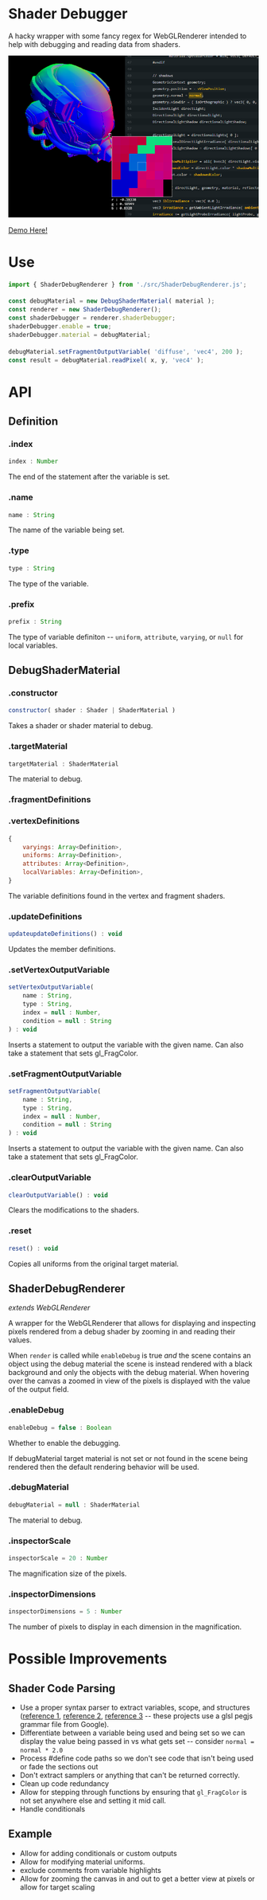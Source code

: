 # Shader Debugger

A hacky wrapper with some fancy regex for WebGLRenderer intended to help with debugging and reading data from shaders.

![](./images/screenshot.png)

[Demo Here!](https://gkjohnson.github.io/threejs-sandbox/shader-debugger/)

# Use

```js
import { ShaderDebugRenderer } from './src/ShaderDebugRenderer.js';

const debugMaterial = new DebugShaderMaterial( material );
const renderer = new ShaderDebugRenderer();
const shaderDebugger = renderer.shaderDebugger;
shaderDebugger.enable = true;
shaderDebugger.material = debugMaterial;

debugMaterial.setFragmentOutputVariable( 'diffuse', 'vec4', 200 );
const result = debugMaterial.readPixel( x, y, 'vec4' );
```

# API

## Definition

### .index

```js
index : Number
```

The end of the statement after the variable is set.

### .name

```js
name : String
```

The name of the variable being set.

### .type

```js
type : String
```

The type of the variable.

### .prefix

```js
prefix : String
```

The type of variable definiton -- `uniform`, `attribute`, `varying`, or `null` for local variables.

## DebugShaderMaterial

### .constructor

```js
constructor( shader : Shader | ShaderMaterial )
```

Takes a shader or shader material to debug.

### .targetMaterial

```js
targetMaterial : ShaderMaterial
```

The material to debug.

### .fragmentDefinitions
### .vertexDefinitions

```js
{
	varyings: Array<Definition>,
	uniforms: Array<Definition>,
	attributes: Array<Definition>,
	localVariables: Array<Definition>,
}
```

The variable definitions found in the vertex and fragment shaders.

### .updateDefinitions

```js
updateupdateDefinitions() : void
```

Updates the member definitions.

### .setVertexOutputVariable

```js
setVertexOutputVariable(
	name : String,
	type : String,
	index = null : Number,
	condition = null : String
) : void
```

Inserts a statement to output the variable with the given name. Can also take a statement that sets gl_FragColor.

### .setFragmentOutputVariable

```js
setFragmentOutputVariable(
	name : String,
	type : String,
	index = null : Number,
	condition = null : String
) : void
```

Inserts a statement to output the variable with the given name. Can also take a statement that sets gl_FragColor.

### .clearOutputVariable

```js
clearOutputVariable() : void
```

Clears the modifications to the shaders.

### .reset

```js
reset() : void
```

Copies all uniforms from the original target material.

## ShaderDebugRenderer

_extends WebGLRenderer_

A wrapper for the WebGLRenderer that allows for displaying and inspecting pixels rendered from a debug shader by zooming in and reading their values.

When `render` is called while `enableDebug` is true _and_ the scene contains an object using the debug material the scene is instead rendered with a black background and only the objects with the debug material. When hovering over the canvas a zoomed in view of the pixels is displayed with the value of the output field.

### .enableDebug

```js
enableDebug = false : Boolean
```

Whether to enable the debugging.

If debugMaterial target material is not set or not found in the scene being rendered then the default rendering behavior will be used.

### .debugMaterial

```js
debugMaterial = null : ShaderMaterial
```

The material to debug.

### .inspectorScale

```js
inspectorScale = 20 : Number
```

The magnification size of the pixels.

### .inspectorDimensions

```js
inspectorDimensions = 5 : Number
```

The number of pixels to display in each dimension in the magnification.

# Possible Improvements

## Shader Code Parsing
- Use a proper syntax parser to extract variables, scope, and structures ([reference 1](https://github.com/lammas/glsl-man), [reference 2](https://github.com/burg/glsl-simulator), [reference 3](https://github.com/stackgl/glsl-parser) -- these projects use a glsl pegjs grammar file from Google).
- Differentiate between a variable being used and being set so we can display the value being passed in vs what gets set -- consider `normal = normal * 2.0`
- Process #define code paths so we don't see code that isn't being used or fade the sections out
- Don't extract samplers or anything that can't be returned correctly.
- Clean up code redundancy
- Allow for stepping through functions by ensuring that `gl_FragColor` is not set anywhere else and setting it mid call.
- Handle conditionals

## Example
- Allow for adding conditionals or custom outputs
- Allow for modifying material uniforms.
- exclude comments from variable highlights
- Allow for zooming the canvas in and out to get a better view at pixels or allow for target scaling
